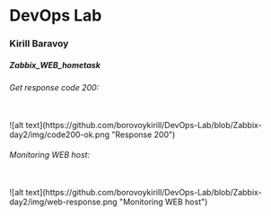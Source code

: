 # DevOps Lab
### Kirill Baravoy

##### Zabbix_WEB_hometask

###### Get response code 200:
<br>
![alt text](https://github.com/borovoykirill/DevOps-Lab/blob/Zabbix-day2/img/code200-ok.png "Response 200")

###### Monitoring WEB host:
<br>
![alt text](https://github.com/borovoykirill/DevOps-Lab/blob/Zabbix-day2/img/web-response.png "Monitoring WEB host")
